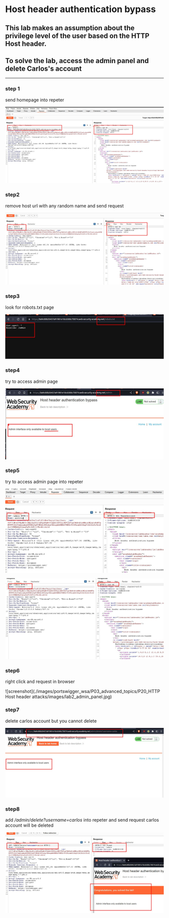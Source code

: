 # Host header authentication bypass

## This lab makes an assumption about the privilege level of the user based on the HTTP Host header.

## To solve the lab, access the admin panel and delete Carlos's account

---

### step 1

send homepage into repeter

![screenshot](images/lab2_homepage_into_repeter.jpg)

### step2

remove host url with any random name
and send request

![screenshot](images/lab2_homepage_with_random_host.jpg)

### step3

look for robots.txt page

![screenshot](images/lab2_robots_txt_file.jpg)

### step4

try to access admin page

![screenshot](images/lab2_admin_page.jpg)

### step5

try to access admin page into repeter

![screenshot](images/lab2_admin_access_into_repeter.jpg)

![screenshot](images/lab2_admin_page_access_by_localhost.jpg)

### step6

right click and request in browser

![screenshot](./images/portswigger_wsa/P03_advanced_topics/P20_HTTP Host header attacks/images/lab2_admin_panel.jpg)

### step7

delete carlos account
but you cannot delete

![screenshot](images/lab2_delete_carlos_account.jpg)

### step8

add _/admin/delete?username=carlos_
into repeter
and send request
carlos account will be deleted

![screenshot](images/lab2_carlos_account_deleted.jpg)
